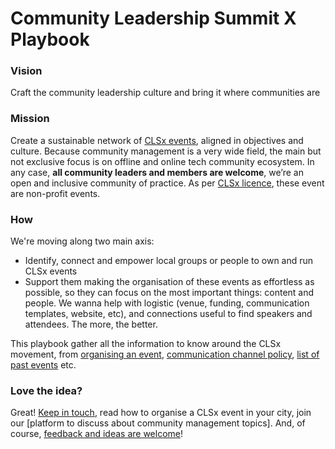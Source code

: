 # Community Leadership Summit X Playbook

### Vision

Craft the community leadership culture and bring it where communities are

### Mission

Create a sustainable network of [CLSx events](http://www.communityleadershipsummit.com/clsx/license/), aligned in objectives and culture. Because community management is a very wide field, the main but not exclusive focus is on offline and online tech community ecosystem. In any case, **all community leaders and members are welcome**, we’re an open and inclusive community of practice. As per [CLSx licence](http://www.communityleadershipsummit.com/clsx/license/), these event are non-profit events.

### How

We're moving along two main axis:

* Identify, connect and empower local groups or people to own and run CLSx events
* Support them making the organisation of these events as effortless as possible, so they can focus on the most important things: content and people. We wanna help with logistic \(venue, funding, communication templates, website, etc\), and connections useful to find speakers and attendees. The more, the better.

This playbook gather all the information to know around the CLSx movement, from [organising an event](clsx-in-a-box.md), [communication channel policy](slack-rules.md), [list of past events](past-clsx-events.md) etc.

### Love the idea?

Great! [Keep in touch](slack_or_forum), read how to organise a CLSx event in your city, join our \[platform to discuss about community management topics\]. And, of course, [feedback and ideas are welcome](contact_us)!

